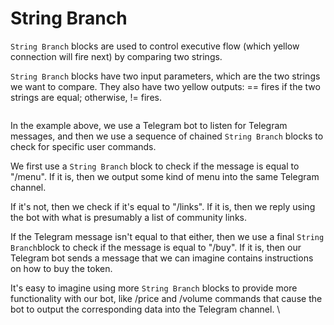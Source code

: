 # String Branch

`String Branch` blocks are used to control executive flow (which yellow connection will fire next) by comparing two strings.

`String Branch` blocks have two input parameters, which are the two strings we want to compare. They also have two yellow outputs: == fires if the two strings are equal; otherwise, != fires.

<figure><img src="https://i.imgur.com/nVdQc2p.png" alt=""><figcaption></figcaption></figure>

In the example above, we use a Telegram bot to listen for Telegram messages, and then we use a sequence of chained `String Branch` blocks to check for specific user commands.

We first use a `String Branch` block to check if the message is equal to "/menu". If it is, then we output some kind of menu into the same Telegram channel.

If it's not, then we check if it's equal to "/links". If it is, then we reply using the bot with what is presumably a list of community links.&#x20;

If the Telegram message isn't equal to that either, then we use a final `String Branch`block to check if the message is equal to "/buy". If it is, then our Telegram bot sends a message that we can imagine contains instructions on how to buy the token.

It's easy to imagine using more `String Branch` blocks to provide more functionality with our bot, like /price and /volume commands that cause the bot to output the corresponding data into the Telegram channel. \

